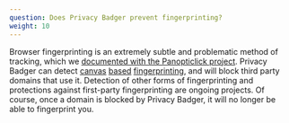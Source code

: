 ```yaml
---
question: Does Privacy Badger prevent fingerprinting?
weight: 10
---
```


Browser fingerprinting is an extremely subtle and problematic method of tracking, which we [documented with the Panopticlick project](https://panopticlick.eff.org/). Privacy Badger can detect [canvas](http://janhkrueger.de/gitpup/RSSArtikel/raw/bd53c81bd5d1ee434d76a64ece26de1aac3a218d/w2sp12-final4.pdf) [based](http://filelifter.de/assets/plugindata/poola/thewebneverforgets.pdf) [fingerprinting](https://www.propublica.org/article/meet-the-online-tracking-device-that-is-virtually-impossible-to-block), and will block third party domains that use it. Detection of other forms of fingerprinting and protections against first-party fingerprinting are ongoing projects. Of course, once a domain is blocked by Privacy Badger, it will no longer be able to fingerprint you.
